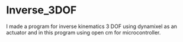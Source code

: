 # Inverse_3DOF

I made a program for inverse kinematics 3 DOF using dynamixel as an actuator and in this program using open cm for microcontroller.
